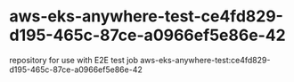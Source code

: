 # aws-eks-anywhere-test-ce4fd829-d195-465c-87ce-a0966ef5e86e-42
repository for use with E2E test job aws-eks-anywhere-test:ce4fd829-d195-465c-87ce-a0966ef5e86e-42
